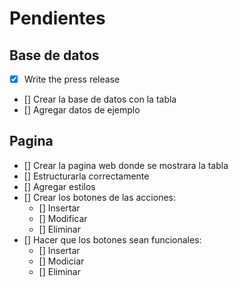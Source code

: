 # Pendientes

## Base de datos

- [x] Write the press release
- [] Crear la base de datos con la tabla
- [] Agregar datos de ejemplo

## Pagina

- [] Crear la pagina web donde se mostrara la tabla
- [] Estructurarla correctamente
- [] Agregar estilos
- [] Crear los botones de las acciones:
    - [] Insertar
    - [] Modificar
    - [] Eliminar
- [] Hacer que los botones sean funcionales:
    - [] Insertar
    - [] Modiciar
    - [] Eliminar
